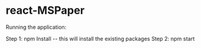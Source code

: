 # react-MSPaper

Running the application: 

Step 1: npm Install -- this will install the existing packages
Step 2: npm start